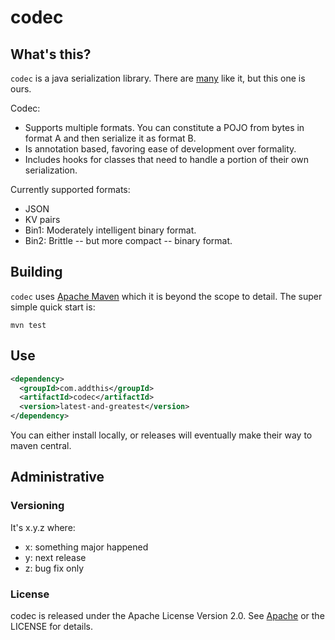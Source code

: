 # codec

## What's this?

`codec` is a java serialization library.  There are
[many](https://github.com/eishay/jvm-serializers) like it, but this
one is ours.

Codec:

 * Supports multiple formats.  You can constitute a POJO from bytes in
   format A and then serialize it as format B.
 * Is annotation based, favoring ease of development over formality.
 * Includes hooks for classes that need to handle a portion of their
   own serialization.
 
 
Currently supported formats:

 * JSON
 * KV pairs
 * Bin1: Moderately intelligent binary format.
 * Bin2: Brittle -- but more compact -- binary format.


## Building

`codec` uses [Apache Maven](http://maven.apache.org/) which it is beyond
the scope to detail.  The super simple quick start is:

`mvn test`

## Use

```xml
<dependency>
  <groupId>com.addthis</groupId>
  <artifactId>codec</artifactId>
  <version>latest-and-greatest</version>
</dependency>
```

You can either install locally, or releases will eventually make their
way to maven central.



## Administrative

### Versioning

It's x.y.z where:

 * x: something major happened
 * y: next release
 * z: bug fix only

### License

codec is released under the Apache License Version 2.0.  See
[Apache](http://www.apache.org/licenses/LICENSE-2.0) or the LICENSE
for details.
